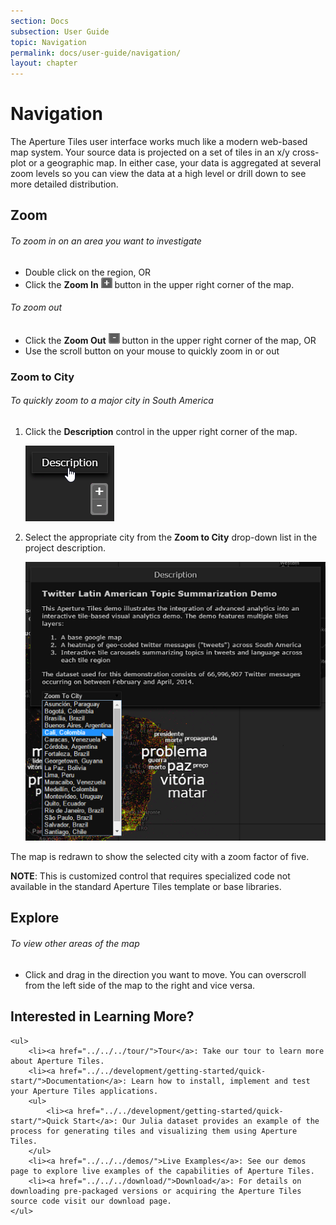 ```yaml
---
section: Docs
subsection: User Guide
topic: Navigation
permalink: docs/user-guide/navigation/
layout: chapter
---
```


# Navigation #

The Aperture Tiles user interface works much like a modern web-based map system. Your source data is projected on a set of tiles in an x/y cross-plot or a geographic map. In either case, your data is aggregated at several zoom levels so you can view the data at a high level or drill down to see more detailed distribution.

## <a name="zoom"></a> Zoom ##

<h6 class="procedure">To zoom in on an area you want to investigate</h6>

- Double click on the region, OR 
- Click the **Zoom In** ![Zoom In](../../../img/zoom-in.png) button in the upper right corner of the map.  

<h6 class="procedure">To zoom out</h6>

- Click the **Zoom Out** ![Zoom Out](../../../img/zoom-out.png) button in the upper right corner of the map, OR
- Use the scroll button on your mouse to quickly zoom in or out

### <a name="zoom-to-city"></a> Zoom to City ###

<h6 class="procedure">To quickly zoom to a major city in South America</h6>

1. Click the **Description** control in the upper right corner of the map.

	<img src="../../../img/description.png" class="screenshot" alt="Description" />

2. Select the appropriate city from the **Zoom to City** drop-down list in the project description.

	<img src="../../../img/zoom-to-city.png" class="screenshot" alt="Zoom to City" />

The map is redrawn to show the selected city with a zoom factor of five.

**NOTE**: This is customized control that requires specialized code not available in the standard Aperture Tiles template or base libraries.

## <a name="explore"></a> Explore ##

<h6 class="procedure">To view other areas of the map</h6>

- Click and drag in the direction you want to move. You can overscroll from the left side of the map to the right and vice versa.

<div class="git">
	<h2>Interested in Learning More?</h2>

	<ul>
		<li><a href="../../../tour/">Tour</a>: Take our tour to learn more about Aperture Tiles.
		<li><a href="../../development/getting-started/quick-start/">Documentation</a>: Learn how to install, implement and test your Aperture Tiles applications.
		<ul>
			<li><a href="../../development/getting-started/quick-start/">Quick Start</a>: Our Julia dataset provides an example of the process for generating tiles and visualizing them using Aperture Tiles.
		</ul>
		<li><a href="../../../demos/">Live Examples</a>: See our demos page to explore live examples of the capabilities of Aperture Tiles.
		<li><a href="../../../download/">Download</a>: For details on downloading pre-packaged versions or acquiring the Aperture Tiles source code visit our download page.
	</ul>
</div>